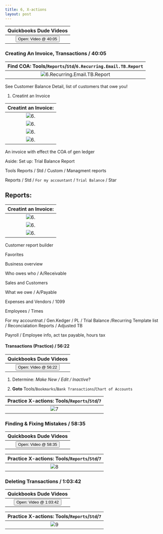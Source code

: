 ```yaml
---
title: 6, X-actions
layout: post
---
```



 <script> function openWindow()
 {window.open("https://www.youtube.com/watch?v=aoWghI3kvpc&t=2405");}
 </script>

| Quickbooks Dude Videos |
|:-:|
| <button onclick="openWindow()">Open: Video @ 40:05</button>|


### Creating An Invoice, Transactions / 40:05   


|**Find COA**: Tools/`Reports`/`Std`/`6.Recurring.Email.TB.Report`|
|:--:|
|![6.Recurring.Email.TB.Report](/assets/images/6.Recurring.Email.TB.Report.png)|

See Customer Balance Detail, list of customers that owe you!


1. Creatint an Invoice

|**Creatint an Invoice**: |
|:--:|
|![6.](/assets/images/6.1.create.invoices.png)|
|![6.](/assets/images/6.2.create.invoices.png)|
|![6.](/assets/images/6.create.INVOICES.set.up.defaults.png)|
|![6.](/assets/images/6.generate.INVOICE.png)|

An invoice with effect the COA of gen ledger


Aside: Set up: Trial Balance Report


Tools Reports / Std / Custom / Managment reports


Reports / Std / `For my accountant` / `Trial Balance` / Star 



## Reports:

|**Creatint an Invoice**: |
|:--:|
|![6.](/assets/images/6.customer.bala.detail.report.png)|
|![6.](/assets/images/6.customer.bala.detail.report2.png)|
|![6.](/assets/images/6.customer.bala.detail.report3.png)|

Customer report builder

Favorites

Business overview

Who owes who / A/Receivable

Sales and Customers

What we owe / A/Payable

Expenses and Vendors / 1099

Employees / Times

For my accountnat   / Gen.Kedger / PL / Trial Balance /Recurring Template list / Reconcialation Reports / Adjusted TB

Payroll / Employee info, act tax payable, hours tax 



#### Transactions (Practice) / 56:22


 <script> function openWindow()
 {window.open("https://www.youtube.com/watch?v=aoWghI3kvpc&t=3382");}
 </script>

| Quickbooks Dude Videos |
|:-:|
| <button onclick="openWindow()">Open: Video @ 56:22</button>|

1. Determine:  *Make New / Edit / Inactive*?

2. **Goto** Tools/`Bookmarks`/`Bank Transactions`/`Chart of Accounts`   


|**Practice X-actions**: Tools/`Reports`/`Std`/`7`|
|:--:|
|![7](/assets/images/7.pracvtice.invoices.png)|



### Finding & Fixing Mistakes / 58:35 


 <script> function openWindow()
 {window.open("https://www.youtube.com/watch?v=aoWghI3kvpc&t=3515");}
 </script>

| Quickbooks Dude Videos |
|:-:|
| <button onclick="openWindow()">Open: Video @ 58:35</button>|


|**Practice X-actions**: Tools/`Reports`/`Std`/`7`|
|:--:|
|![8](/assets/images/8.fixing.edit.invoices.png)|



### Deleting Transactions / 1:03:42


 <script> function openWindow()
 {window.open("https://www.youtube.com/watch?v=aoWghI3kvpc&t=3822");}
 </script>

| Quickbooks Dude Videos |
|:-:|
| <button onclick="openWindow()">Open: Video @ 1:03:42</button>|


|**Practice X-actions**: Tools/`Reports`/`Std`/`7`|
|:--:|
|![9](/assets/images/9-deleting-xactions.png)|
